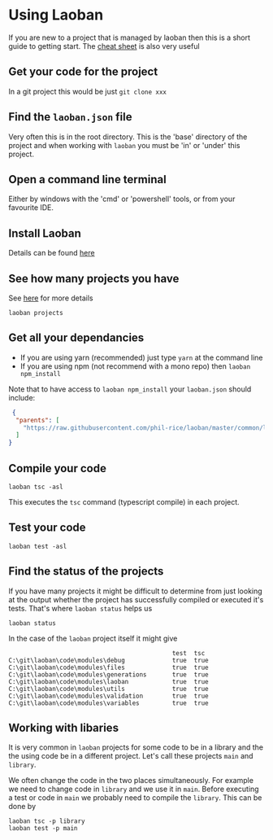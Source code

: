 # Using Laoban

If you are new to a project that is managed by laoban then this is a short guide to getting start. 
The [cheat sheet](CHEATSHEET.md) is also very useful

## Get your code for the project

In a git project this would be just `git clone xxx`

## Find the `laoban.json` file

Very often this is in the root directory. This is the 'base' directory of the project and when working with `laoban` you
must be 'in' or 'under' this project.

## Open a command line terminal

Either by windows with the 'cmd' or 'powershell' tools, or from your favourite IDE.

## Install Laoban

Details can be found [here](INSTALLING.LAOBAN.md)

## See how many projects you have

See [here](PROJECTS.md/#projects) for more details

```shell
laoban projects
```

## Get all your dependancies

* If you are using yarn (recommended) just type `yarn` at the command line
* If you are using npm (not recommend with a mono repo) then `laoban npm_install`

Note that to have access to `laoban npm_install` your `laoban.json` should include:
```json
 {
  "parents": [
    "https://raw.githubusercontent.com/phil-rice/laoban/master/common/laoban.json/npm.laoban.json"
  ]
}
```

## Compile your code

```shell
laoban tsc -asl
```
This executes the `tsc` command (typescript compile) in each project.

## Test your code

```shell
laoban test -asl
```

## Find the status of the projects

If you have many projects it might be difficult to determine from just looking at the output whether the project has
successfully compiled or executed it's tests. That's where `laoban status` helps us

```shell
laoban status
``` 

In the case of the `laoban` project itself it might give

```text
                                             test  tsc
C:\git\laoban\code\modules\debug             true  true
C:\git\laoban\code\modules\files             true  true
C:\git\laoban\code\modules\generations       true  true
C:\git\laoban\code\modules\laoban            true  true
C:\git\laoban\code\modules\utils             true  true
C:\git\laoban\code\modules\validation        true  true
C:\git\laoban\code\modules\variables         true  true
```

## Working with libaries

It is very common in `laoban` projects for some code to be in a library and the the using code be in a different
project. Let's call these projects `main` and `library`.

We often change the code in the two places simultaneously. For example we need to change code in `library` and we use it
in `main`. Before executing a test or code in `main`
we probably need to compile the `library`. This can be done by

```text
laoban tsc -p library
laoban test -p main
```